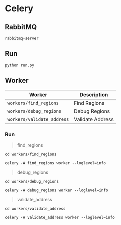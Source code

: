 
# Celery

## RabbitMQ

~~~
rabbitmq-server
~~~

## Run

~~~
python run.py
~~~

## Worker

|Worker|Description|
|---|---|
|```workers/find_regions```|Find Regions|
|```workers/debug_regions```|Debug Regions|
|```workers/validate_address```|Validate Address|

### Run

> find_regions

~~~
cd workers/find_regions

celery -A find_regions worker --loglevel=info
~~~

> debug_regions

~~~
cd workers/debug_regions

celery -A debug_regions worker --loglevel=info
~~~

> validate_address

~~~
cd workers/validate_address

celery -A validate_address worker --loglevel=info
~~~
